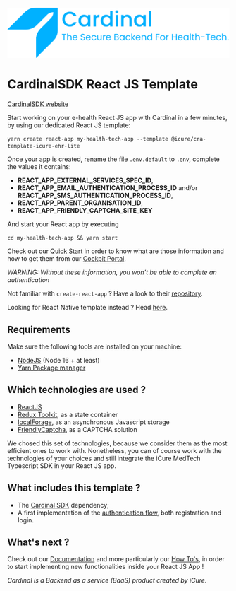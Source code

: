 ![Cardinal logo](./template/src/assets/logo_for_readme.svg)


<h1>CardinalSDK React JS Template</h1>
<a href="https://cardinalsdk.com/en" target="_blank">CardinalSDK website</a>

Start working on your e-health React JS app with Cardinal in a few minutes, by using our dedicated React JS template:

```
yarn create react-app my-health-tech-app --template @icure/cra-template-icure-ehr-lite
```

Once your app is created, rename the file `.env.default` to `.env`, complete the values it contains:
- **REACT_APP_EXTERNAL_SERVICES_SPEC_ID**,
- **REACT_APP_EMAIL_AUTHENTICATION_PROCESS_ID** and/or **REACT_APP_SMS_AUTHENTICATION_PROCESS_ID**,
- **REACT_APP_PARENT_ORGANISATION_ID**,
- **REACT_APP_FRIENDLY_CAPTCHA_SITE_KEY**

And start your React app by executing

```
cd my-health-tech-app && yarn start
```


Check out our [Quick Start](https://docs.icure.com/how-to/index) in order to know what are those information and how to get them from our [Cockpit Portal](https://cockpit.icure.cloud/).

*WARNING: Without these information, you won't be able to complete an authentication*

Not familiar with `create-react-app` ? Have a look to their [repository](https://github.com/facebook/create-react-apphttps://github.com/facebook/create-react-app).

Looking for React Native template instead ? Head [here](https://github.com/icure/icure-medical-device-react-native-boilerplate-app-template).


## Requirements
Make sure the following tools are installed on your machine:
- [NodeJS](https://nodejs.org/en) (Node 16 + at least)
- [Yarn Package manager](https://yarnpkg.com/getting-started/install)


## Which technologies are used ?
- [ReactJS](https://react.dev/)
- [Redux Toolkit](https://redux-toolkit.js.org/), as a state container
- [localForage](https://github.com/localForage/localForage), as an asynchronous Javascript storage
- [FriendlyCaptcha](https://friendlycaptcha.com/), as a CAPTCHA solution

We chosed this set of technologies, because we consider them as the most efficient ones to work with.
Nonetheless, you can of course work with the technologies of your choices and still integrate the iCure MedTech Typescript SDK in your React JS app.


## What includes this template ?
- The [Cardinal SDK](https://github.com/icure) dependency;
- A first implementation of the [authentication flow](https://docs.icure.com/how-to/initialize-the-sdk/), both registration and login.


## What's next ?
Check out our [Documentation](https://docs.icure.com/) and more particularly our [How To's](https://docs.icure.com/how-to/index), in order to start implementing new functionalities inside your React JS App !

*Cardinal is a Backend as a service (BaaS) product created by iCure.*
